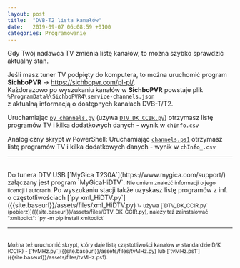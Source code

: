 ```yaml
---
layout: post
title:  "DVB-T2 lista kanałów"
date:   2019-09-07 06:08:59 +0100
categories: Programowanie
---
```


Gdy Twój nadawca TV zmienia listę kanałów, to można szybko sprawdzić aktualny stan.

Jeśli masz tuner TV podpięty do komputera, to można uruchomić program  
 **SichboPVR** -> <https://sichbopvr.com/pl-pl/>.  
Każdorazowo po wyszukaniu kanałów w **SichboPVR** powstaje plik  
`%ProgramData%\SichboPVR4\service-channels.json`  
z aktualną informacją o dostępnych kanałach DVB-T/T2.

Uruchamiając  [`py channels.py`]({{site.baseurl}}/assets/files/channels.py) 
(używa [`DTV_DK_CCIR.py`]({{site.baseurl}}/assets/files/DTV_DK_CCIR.py))
otrzymasz listę programów TV i kilka dodatkowych danych - wynik w `chInfo.csv`

Analogiczny skrypt w PowerShell: Uruchamiając [`channels.ps1`]({{site.baseurl}}/assets/files/channels.ps1) otrzymasz listę programów TV i kilka dodatkowych danych - wynik w `chInfo_.csv`

- - - - - 
<br>
Do tunera DTV USB [`MyGica T230A`](https://www.mygica.com/support/) załączany jest program `MyGicaHiDTV`.  
<small>Nie umiem znaleźć informacji o jego licencji i autorach.</small>  
Po wyszukaniu stacji także uzyskasz listę programów z inf. o częstotliwościach  
[`py xml_HiDTV.py`]({{site.baseurl}}/assets/files/xml_HiDTV.py) 
 <small>\- używa [`DTV_DK_CCIR.py`  (pobierz)]({{site.baseurl}}/assets/files/DTV_DK_CCIR.py), należy też zainstalować "xmltodict": `py -m pip install xmltodict`</small>

- - - - - 
<br>
<small>
Można też uruchomić skrypt, który daje listę częstotliwości kanałów w standardzie D/K (CCIR) - 
[`tvMHz.py`]({{site.baseurl}}/assets/files/tvMHz.py)
lub
[`tvMHz.ps1`]({{site.baseurl}}/assets/files/tvMHz.ps1).
</small>




<style> pre code {font-size: smaller;} small code {font-size:95%;} </style>

<!-- {% unless jekyll.environment %} -->
<script>

(function() {
  const images = document.getElementsByTagName('img'); 
  for(let i = 0; i < images.length; i++) {
    images[i].src = images[i].src.replace('%7B%7Bsite.baseurl%7D%7D','..');
  } //{{site.baseurl}} - without spaces!  
})();

</script>
<!-- {% endunless %} -->